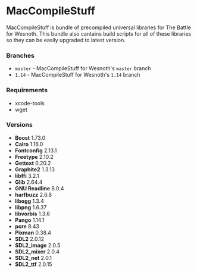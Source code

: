 # MacCompileStuff
MacCompileStuff is bundle of precompiled universal libraries for The Battle for Wesnoth. This bundle also cantains build scripts for all of these libraries so they can be easily upgraded to latest version.

### Branches
* `master` - MacCompileStuff for Wesnoth's `master` branch
* `1.14` - MacCompileStuff for Wesnoth's `1.14` branch

### Requirements
* xcode-tools
* wget

### Versions
* **Boost** 1.73.0
* **Cairo** 1.16.0
* **Fontconfig** 2.13.1
* **Freetype** 2.10.2
* **Gettext** 0.20.2
* **Graphite2** 1.3.13
* **libffi** 3.2.1
* **Glib** 2.64.4
* **GNU Readline** 8.0.4
* **harfbuzz** 2.6.8
* **libogg** 1.3.4
* **libpng** 1.6.37
* **libvorbis** 1.3.6
* **Pango** 1.14.1
* **pcre** 8.43
* **Pixman** 0.38.4
* **SDL2** 2.0.12
* **SDL2_image** 2.0.5
* **SDL2_mixer** 2.0.4
* **SDL2_net** 2.0.1
* **SDL2_ttf** 2.0.15
